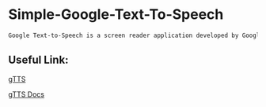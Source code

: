 # Simple-Google-Text-To-Speech

```bash
Google Text-to-Speech is a screen reader application developed by Google for its Android operating system. It powers applications to read aloud the text on the screen with support for many languages.
```

## Useful Link:

[gTTS](https://pypi.org/project/gTTS/)

[gTTS Docs](https://gtts.readthedocs.io/en/latest/)
